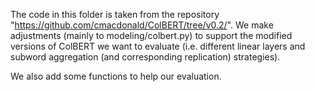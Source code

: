The code in this folder is taken from the repository "https://github.com/cmacdonald/ColBERT/tree/v0.2/".
We make adjustments (mainly to modeling/colbert.py) to support the modified versions of ColBERT we want to
evaluate (i.e. different linear layers and subword aggregation (and corresponding replication) strategies).

We also add some functions to help our evaluation.